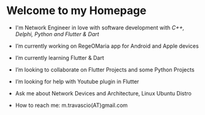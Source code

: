# Welcome to my Homepage

- I'm Network Engineer in love with software development with *C++, Delphi, Python and Flutter & Dart*

- I’m currently working on RegeOMaria app for Android and Apple devices

- I’m currently learning Flutter & Dart

- I’m looking to collaborate on Flutter Projects and some Python Projects

- I’m looking for help with Youtube plugin in Flutter

- Ask me about Network Devices and Architecture, Linux Ubuntu Distro

- How to reach me: m.travascio(AT)gmail.com

